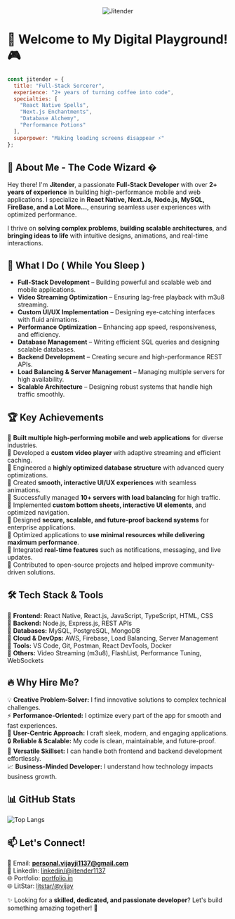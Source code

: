 <div align="center">
  <img src="https://cdn.pixabay.com/animation/2024/07/31/20/48/20-48-43-696_512.gif" alt="Jitender" />
</div>

# 🚀 **Welcome to My Digital Playground!** 🎮


```javascript
const jitender = {
  title: "Full-Stack Sorcerer",
  experience: "2+ years of turning coffee into code",
  specialties: [
    "React Native Spells", 
    "Next.js Enchantments",
    "Database Alchemy",
    "Performance Potions"
  ],
  superpower: "Making loading screens disappear ⚡"
};
```

## 🌟 **About Me - The Code Wizard** �
Hey there! I'm **Jitender**, a passionate **Full-Stack Developer** with over **2+ years of experience** in building high-performance mobile and web applications. I specialize in **React Native, Next.Js, Node.js, MySQL, FireBase, and a Lot More...**, ensuring seamless user experiences with optimized performance.

I thrive on **solving complex problems**, **building scalable architectures**, and **bringing ideas to life** with intuitive designs, animations, and real-time interactions.


## 🎯 What I Do ( While You Sleep )

- **Full-Stack Development** – Building powerful and scalable web and mobile applications.
- **Video Streaming Optimization** – Ensuring lag-free playback with m3u8 streaming.
- **Custom UI/UX Implementation** – Designing eye-catching interfaces with fluid animations.
- **Performance Optimization** – Enhancing app speed, responsiveness, and efficiency.
- **Database Management** – Writing efficient SQL queries and designing scalable databases.
- **Backend Development** – Creating secure and high-performance REST APIs.
- **Load Balancing & Server Management** – Managing multiple servers for high availability.
- **Scalable Architecture** – Designing robust systems that handle high traffic smoothly.


## 🏆 Key Achievements
🔹 **Built multiple high-performing mobile and web applications** for diverse industries. <br>
🔹 Developed a **custom video player** with adaptive streaming and efficient caching.<br>
🔹 Engineered a **highly optimized database structure** with advanced query optimizations.<br>
🔹 Created **smooth, interactive UI/UX experiences** with seamless animations.<br>
🔹 Successfully managed **10+ servers with load balancing** for high traffic.<br>
🔹 Implemented **custom bottom sheets, interactive UI elements**, and optimized navigation.<br>
🔹 Designed **secure, scalable, and future-proof backend systems** for enterprise applications.<br>
🔹 Optimized applications to **use minimal resources while delivering maximum performance**.<br>
🔹 Integrated **real-time features** such as notifications, messaging, and live updates.<br>
🔹 Contributed to open-source projects and helped improve community-driven solutions.<br>


## 🛠️ Tech Stack & Tools
🔹 **Frontend:** React Native, React.js, JavaScript, TypeScript, HTML, CSS  
🔹 **Backend:** Node.js, Express.js, REST APIs  
🔹 **Databases:** MySQL, PostgreSQL, MongoDB  
🔹 **Cloud & DevOps:** AWS, Firebase, Load Balancing, Server Management  
🔹 **Tools:** VS Code, Git, Postman, React DevTools, Docker  
🔹 **Others:** Video Streaming (m3u8), FlashList, Performance Tuning, WebSockets  


## 🔥 Why Hire Me?
💡 **Creative Problem-Solver:** I find innovative solutions to complex technical challenges.  
⚡ **Performance-Oriented:** I optimize every part of the app for smooth and fast experiences.  
🎨 **User-Centric Approach:** I craft sleek, modern, and engaging applications.  
🔒 **Reliable & Scalable:** My code is clean, maintainable, and future-proof.  
🚀 **Versatile Skillset:** I can handle both frontend and backend development effortlessly.  
📈 **Business-Minded Developer:** I understand how technology impacts business growth.

## 📊 GitHub Stats

![Top Langs](https://github-readme-stats.vercel.app/api/top-langs/?username=Personal-Vijayji1137&layout=compact)

## 📫 Let's Connect!
📧 Email: **personal.vijayji1137@gmail.com**  
🔗 LinkedIn: [linkedin/@jitender1137](https://www.linkedin.com/in/jitender1137/)  
🌐 Portfolio: [portfolio.in](https://about-opal-omega.vercel.app/)  
🌐 LitStar: [litstar/@vijay](https://www.litstar.iplust.in/app/user/1)

✨ Looking for a **skilled, dedicated, and passionate developer**? Let's build something amazing together! 🚀
